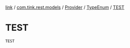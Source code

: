 [link](../../../index.md) / [com.tink.rest.models](../../index.md) / [Provider](../index.md) / [TypeEnum](index.md) / [TEST](./-t-e-s-t.md)

# TEST

`TEST`